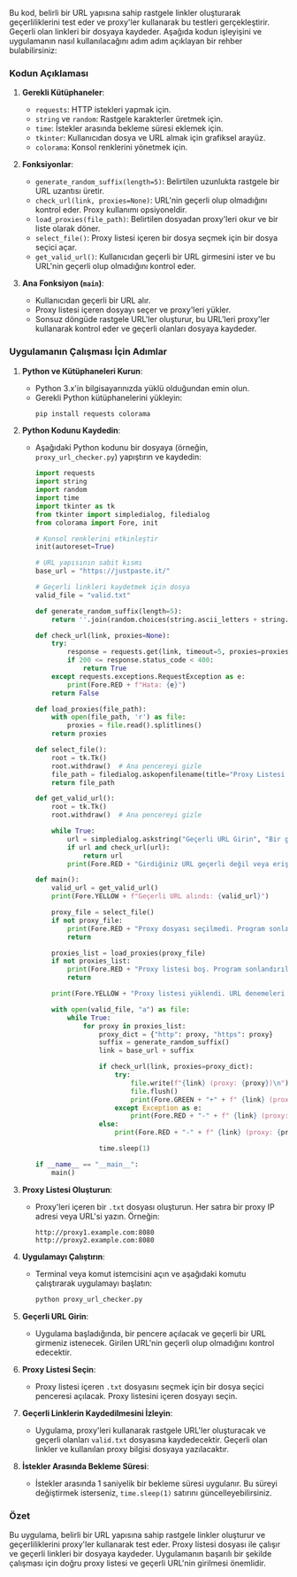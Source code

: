 Bu kod, belirli bir URL yapısına sahip rastgele linkler oluşturarak geçerliliklerini test eder ve proxy'ler kullanarak bu testleri gerçekleştirir. Geçerli olan linkleri bir dosyaya kaydeder. Aşağıda kodun işleyişini ve uygulamanın nasıl kullanılacağını adım adım açıklayan bir rehber bulabilirsiniz:

### Kodun Açıklaması

1. **Gerekli Kütüphaneler**:
   - `requests`: HTTP istekleri yapmak için.
   - `string` ve `random`: Rastgele karakterler üretmek için.
   - `time`: İstekler arasında bekleme süresi eklemek için.
   - `tkinter`: Kullanıcıdan dosya ve URL almak için grafiksel arayüz.
   - `colorama`: Konsol renklerini yönetmek için.

2. **Fonksiyonlar**:
   - `generate_random_suffix(length=5)`: Belirtilen uzunlukta rastgele bir URL uzantısı üretir.
   - `check_url(link, proxies=None)`: URL'nin geçerli olup olmadığını kontrol eder. Proxy kullanımı opsiyoneldir.
   - `load_proxies(file_path)`: Belirtilen dosyadan proxy'leri okur ve bir liste olarak döner.
   - `select_file()`: Proxy listesi içeren bir dosya seçmek için bir dosya seçici açar.
   - `get_valid_url()`: Kullanıcıdan geçerli bir URL girmesini ister ve bu URL'nin geçerli olup olmadığını kontrol eder.

3. **Ana Fonksiyon (`main`)**:
   - Kullanıcıdan geçerli bir URL alır.
   - Proxy listesi içeren dosyayı seçer ve proxy'leri yükler.
   - Sonsuz döngüde rastgele URL'ler oluşturur, bu URL'leri proxy'ler kullanarak kontrol eder ve geçerli olanları dosyaya kaydeder.

### Uygulamanın Çalışması İçin Adımlar

1. **Python ve Kütüphaneleri Kurun**:
   - Python 3.x'in bilgisayarınızda yüklü olduğundan emin olun.
   - Gerekli Python kütüphanelerini yükleyin:
     ```bash
     pip install requests colorama
     ```

2. **Python Kodunu Kaydedin**:
   - Aşağıdaki Python kodunu bir dosyaya (örneğin, `proxy_url_checker.py`) yapıştırın ve kaydedin:

     ```python
     import requests
     import string
     import random
     import time
     import tkinter as tk
     from tkinter import simpledialog, filedialog
     from colorama import Fore, init

     # Konsol renklerini etkinleştir
     init(autoreset=True)

     # URL yapısının sabit kısmı
     base_url = "https://justpaste.it/"

     # Geçerli linkleri kaydetmek için dosya
     valid_file = "valid.txt"

     def generate_random_suffix(length=5):
         return ''.join(random.choices(string.ascii_letters + string.digits, k=length))

     def check_url(link, proxies=None):
         try:
             response = requests.get(link, timeout=5, proxies=proxies)
             if 200 <= response.status_code < 400:
                 return True
         except requests.exceptions.RequestException as e:
             print(Fore.RED + f"Hata: {e}")
         return False

     def load_proxies(file_path):
         with open(file_path, 'r') as file:
             proxies = file.read().splitlines()
         return proxies

     def select_file():
         root = tk.Tk()
         root.withdraw()  # Ana pencereyi gizle
         file_path = filedialog.askopenfilename(title="Proxy Listesi Seçin", filetypes=[("Text Files", "*.txt")])
         return file_path

     def get_valid_url():
         root = tk.Tk()
         root.withdraw()  # Ana pencereyi gizle

         while True:
             url = simpledialog.askstring("Geçerli URL Girin", "Bir geçerli URL girin:")
             if url and check_url(url):
                 return url
             print(Fore.RED + "Girdiğiniz URL geçerli değil veya erişilemez. Lütfen tekrar deneyin.")

     def main():
         valid_url = get_valid_url()
         print(Fore.YELLOW + f"Geçerli URL alındı: {valid_url}")

         proxy_file = select_file()
         if not proxy_file:
             print(Fore.RED + "Proxy dosyası seçilmedi. Program sonlandırılıyor.")
             return

         proxies_list = load_proxies(proxy_file)
         if not proxies_list:
             print(Fore.RED + "Proxy listesi boş. Program sonlandırılıyor.")
             return

         print(Fore.YELLOW + "Proxy listesi yüklendi. URL denemeleri başlayacak...")

         with open(valid_file, "a") as file:
             while True:
                 for proxy in proxies_list:
                     proxy_dict = {"http": proxy, "https": proxy}
                     suffix = generate_random_suffix()
                     link = base_url + suffix

                     if check_url(link, proxies=proxy_dict):
                         try:
                             file.write(f"{link} (proxy: {proxy})\n")
                             file.flush()
                             print(Fore.GREEN + "+" + f" {link} (proxy: {proxy}) (kaydedildi)")
                         except Exception as e:
                             print(Fore.RED + "-" + f" {link} (proxy: {proxy}) (kaydedilemedi: {e})")
                     else:
                         print(Fore.RED + "-" + f" {link} (proxy: {proxy})")

                     time.sleep(1)

     if __name__ == "__main__":
         main()
     ```

3. **Proxy Listesi Oluşturun**:
   - Proxy'leri içeren bir `.txt` dosyası oluşturun. Her satıra bir proxy IP adresi veya URL'si yazın. Örneğin:
     ```
     http://proxy1.example.com:8080
     http://proxy2.example.com:8080
     ```

4. **Uygulamayı Çalıştırın**:
   - Terminal veya komut istemcisini açın ve aşağıdaki komutu çalıştırarak uygulamayı başlatın:
     ```bash
     python proxy_url_checker.py
     ```

5. **Geçerli URL Girin**:
   - Uygulama başladığında, bir pencere açılacak ve geçerli bir URL girmeniz istenecek. Girilen URL'nin geçerli olup olmadığını kontrol edecektir.

6. **Proxy Listesi Seçin**:
   - Proxy listesi içeren `.txt` dosyasını seçmek için bir dosya seçici penceresi açılacak. Proxy listesini içeren dosyayı seçin.

7. **Geçerli Linklerin Kaydedilmesini İzleyin**:
   - Uygulama, proxy'leri kullanarak rastgele URL'ler oluşturacak ve geçerli olanları `valid.txt` dosyasına kaydedecektir. Geçerli olan linkler ve kullanılan proxy bilgisi dosyaya yazılacaktır.

8. **İstekler Arasında Bekleme Süresi**:
   - İstekler arasında 1 saniyelik bir bekleme süresi uygulanır. Bu süreyi değiştirmek isterseniz, `time.sleep(1)` satırını güncelleyebilirsiniz.

### Özet

Bu uygulama, belirli bir URL yapısına sahip rastgele linkler oluşturur ve geçerliliklerini proxy'ler kullanarak test eder. Proxy listesi dosyası ile çalışır ve geçerli linkleri bir dosyaya kaydeder. Uygulamanın başarılı bir şekilde çalışması için doğru proxy listesi ve geçerli URL'nin girilmesi önemlidir.
